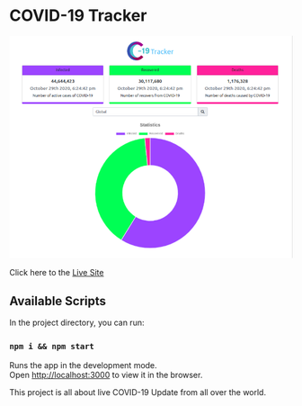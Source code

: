 # COVID-19 Tracker

[![COVID-19 Dashboard Logo](./src/Dashboard.png)](http://ahmaat19.github.io/covid-19-tracker)

Click here to the [Live Site](http://ahmaat19.github.io/covid-19-tracker)

## Available Scripts

In the project directory, you can run:

### `npm i && npm start`

Runs the app in the development mode.\
Open [http://localhost:3000](http://localhost:3000) to view it in the browser.

This project is all about live COVID-19 Update from all over the world.
